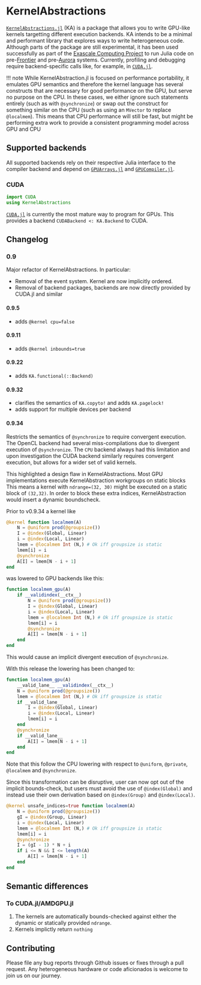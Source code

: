 # KernelAbstractions

[`KernelAbstractions.jl`](https://github.com/JuliaGPU/KernelAbstractions.jl) (KA) is
a package that allows you to write GPU-like kernels targetting different
execution backends. KA intends to be a minimal and
performant
library that explores ways to write heterogeneous code. Although parts of
the package are still experimental, it has been used successfully as part of the
[Exascale Computing Project](https://www.exascaleproject.org/) to run Julia code
on pre-[Frontier](https://www.olcf.ornl.gov/frontier/) and
pre-[Aurora](https://www.alcf.anl.gov/aurora)
systems. Currently, profiling and debugging require backend-specific calls like, for example, in
[`CUDA.jl`](https://cuda.juliagpu.org/dev/development/profiling/).

!!! note
    While KernelAbstraction.jl is focused on performance portability, it emulates GPU semantics and therefore the kernel language has several constructs that are necessary for good performance on the GPU, but serve no purpose on the CPU.
    In these cases, we either ignore such statements entirely (such as with `@synchronize`) or swap out the construct for something similar on the CPU (such as using an `MVector`  to replace `@localmem`).
    This means that CPU performance will still be fast, but might be performing extra work to provide a consistent programming model across GPU and CPU

## Supported backends
All supported backends rely on their respective Julia interface to the compiler
backend and depend on
[`GPUArrays.jl`](https://github.com/JuliaGPU/GPUArrays.jl) and
[`GPUCompiler.jl`](https://github.com/JuliaGPU/GPUCompiler.jl).

### CUDA
```julia
import CUDA
using KernelAbstractions
```
[`CUDA.jl`](https://github.com/JuliaGPU/CUDA.jl) is currently the most mature way to program for GPUs.
This provides a backend `CUDABackend <: KA.Backend` to CUDA.

## Changelog

### 0.9
Major refactor of KernelAbstractions. In particular:
- Removal of the event system. Kernel are now implicitly ordered.
- Removal of backend packages, backends are now directly provided by CUDA.jl and similar

#### 0.9.5
- adds `@kernel cpu=false` 

#### 0.9.11
- adds `@kernel inbounds=true`

#### 0.9.22
- adds `KA.functional(::Backend)`

#### 0.9.32
- clarifies the semantics of `KA.copyto!` and adds `KA.pagelock!`
- adds support for multiple devices per backend

#### 0.9.34
Restricts the semantics of `@synchronize` to require convergent execution.
The OpenCL backend had several miss-compilations due to divergent execution of `@synchronize`.
The `CPU` backend always had this limitation and upon investigation the CUDA backend similarly requires convergent execution,
but allows for a wider set of valid kernels.

This highlighted a design flaw in KernelAbstractions. Most GPU implementations execute KernelAbstraction workgroups on static blocks
This means a kernel with `ndrange=(32, 30)` might be executed on a static block of `(32,32)`. In order to block these extra indices,
KernelAbstraction would insert a dynamic boundscheck.

Prior to v0.9.34 a kernel like

```julia
@kernel function localmem(A)
    N = @uniform prod(@groupsize())
    I = @index(Global, Linear)
    i = @index(Local, Linear)
    lmem = @localmem Int (N,) # Ok iff groupsize is static
    lmem[i] = i
    @synchronize
    A[I] = lmem[N - i + 1]
end
```

was lowered to GPU backends like this:

```julia
function localmem_gpu(A)
    if __validindex(__ctx__)
        N = @uniform prod(@groupsize())
        I = @index(Global, Linear)
        i = @index(Local, Linear)
        lmem = @localmem Int (N,) # Ok iff groupsize is static
        lmem[i] = i
        @synchronize
        A[I] = lmem[N - i + 1]
    end
end
```

This would cause an implicit divergent execution of `@synchronize`. 

With this release the lowering has been changed to:

```julia
function localmem_gpu(A)
    __valid_lane__ __validindex(__ctx__)
    N = @uniform prod(@groupsize())
    lmem = @localmem Int (N,) # Ok iff groupsize is static
    if __valid_lane__
        I = @index(Global, Linear)
        i = @index(Local, Linear)
        lmem[i] = i
    end
    @synchronize
    if __valid_lane__
        A[I] = lmem[N - i + 1]
    end
end
```

Note that this follow the CPU lowering with respect to `@uniform`, `@private`, `@localmem` and `@synchronize`.

Since this transformation can be disruptive, user can now opt out of the implicit bounds-check,
but users must avoid the use of `@index(Global)` and instead use their own derivation based on `@index(Group)` and `@index(Local)`.

```julia
@kernel unsafe_indices=true function localmem(A)
    N = @uniform prod(@groupsize())
    gI = @index(Group, Linear)
    i = @index(Local, Linear)
    lmem = @localmem Int (N,) # Ok iff groupsize is static
    lmem[i] = i
    @synchronize
    I = (gI - 1) * N + i
    if i <= N && I <= length(A)
        A[I] = lmem[N - i + 1]
    end
end
```

## Semantic differences

### To CUDA.jl/AMDGPU.jl

1. The kernels are automatically bounds-checked against either the dynamic or statically
   provided `ndrange`.
2. Kernels implictly return `nothing`

## Contributing
Please file any bug reports through Github issues or fixes through a pull
request. Any heterogeneous hardware or code aficionados is welcome to join us on
our journey.
